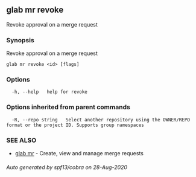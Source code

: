 ## glab mr revoke

Revoke approval on a merge request <id>

### Synopsis

Revoke approval on a merge request <id>

```
glab mr revoke <id> [flags]
```

### Options

```
  -h, --help   help for revoke
```

### Options inherited from parent commands

```
  -R, --repo string   Select another repository using the OWNER/REPO format or the project ID. Supports group namespaces
```

### SEE ALSO

* [glab mr](glab_mr.md)	 - Create, view and manage merge requests

###### Auto generated by spf13/cobra on 28-Aug-2020
